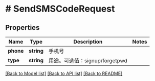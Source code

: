 # # SendSMSCodeRequest

## Properties

Name | Type | Description | Notes
------------ | ------------- | ------------- | -------------
**phone** | **string** | 手机号 |
**type** | **string** | 用途。可选值：signup/forgetpwd |

[[Back to Model list]](../../README.md#models) [[Back to API list]](../../README.md#endpoints) [[Back to README]](../../README.md)

